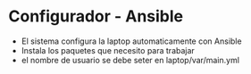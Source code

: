 # Configurador - Ansible

* El sistema configura la laptop automaticamente con Ansible
* Instala los paquetes que necesito para trabajar
* el nombre de usuario se debe seter en laptop/var/main.yml 